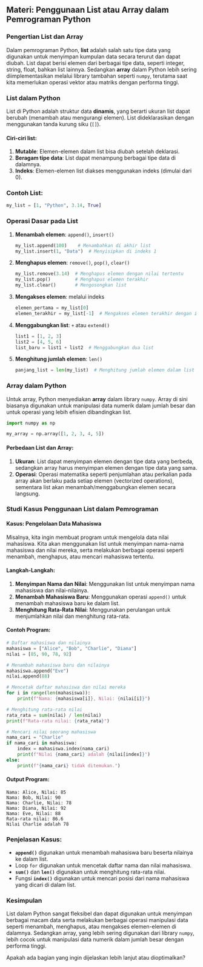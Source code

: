 ## Materi: Penggunaan **List** atau **Array** dalam Pemrograman Python

### **Pengertian List dan Array**
Dalam pemrograman Python, **list** adalah salah satu tipe data yang digunakan untuk menyimpan kumpulan data secara terurut dan dapat diubah. List dapat berisi elemen dari berbagai tipe data, seperti integer, string, float, bahkan list lainnya. Sedangkan **array** dalam Python lebih sering diimplementasikan melalui library tambahan seperti `numpy`, terutama saat kita memerlukan operasi vektor atau matriks dengan performa tinggi.

### **List dalam Python**
List di Python adalah struktur data **dinamis**, yang berarti ukuran list dapat berubah (menambah atau mengurangi elemen). List dideklarasikan dengan menggunakan tanda kurung siku (`[]`).

#### **Ciri-ciri list:**
1. **Mutable**: Elemen-elemen dalam list bisa diubah setelah deklarasi.
2. **Beragam tipe data**: List dapat menampung berbagai tipe data di dalamnya.
3. **Indeks**: Elemen-elemen list diakses menggunakan indeks (dimulai dari 0).

### **Contoh List:**
```python
my_list = [1, "Python", 3.14, True]
```

### **Operasi Dasar pada List**
1. **Menambah elemen**: `append()`, `insert()`
   ```python
   my_list.append(100)    # Menambahkan di akhir list
   my_list.insert(1, "Data")  # Menyisipkan di indeks 1
   ```
2. **Menghapus elemen**: `remove()`, `pop()`, `clear()`
   ```python
   my_list.remove(3.14)  # Menghapus elemen dengan nilai tertentu
   my_list.pop()         # Menghapus elemen terakhir
   my_list.clear()       # Mengosongkan list
   ```
3. **Mengakses elemen**: melalui indeks
   ```python
   elemen_pertama = my_list[0]
   elemen_terakhir = my_list[-1]  # Mengakses elemen terakhir dengan indeks negatif
   ```

4. **Menggabungkan list**: `+` atau `extend()`
   ```python
   list1 = [1, 2, 3]
   list2 = [4, 5, 6]
   list_baru = list1 + list2  # Menggabungkan dua list
   ```

5. **Menghitung jumlah elemen**: `len()`
   ```python
   panjang_list = len(my_list)  # Menghitung jumlah elemen dalam list
   ```

### **Array dalam Python**
Untuk array, Python menyediakan **array** dalam library `numpy`. Array di sini biasanya digunakan untuk manipulasi data numerik dalam jumlah besar dan untuk operasi yang lebih efisien dibandingkan list.

```python
import numpy as np

my_array = np.array([1, 2, 3, 4, 5])
```

#### **Perbedaan List dan Array:**
1. **Ukuran**: List dapat menyimpan elemen dengan tipe data yang berbeda, sedangkan array harus menyimpan elemen dengan tipe data yang sama.
2. **Operasi**: Operasi matematika seperti penjumlahan atau perkalian pada array akan berlaku pada setiap elemen (vectorized operations), sementara list akan menambah/menggabungkan elemen secara langsung.

### **Studi Kasus Penggunaan List dalam Pemrograman**

#### **Kasus: Pengelolaan Data Mahasiswa**
Misalnya, kita ingin membuat program untuk mengelola data nilai mahasiswa. Kita akan menggunakan list untuk menyimpan nama-nama mahasiswa dan nilai mereka, serta melakukan berbagai operasi seperti menambah, menghapus, atau mencari mahasiswa tertentu.

#### **Langkah-Langkah:**
1. **Menyimpan Nama dan Nilai**: Menggunakan list untuk menyimpan nama mahasiswa dan nilai-nilainya.
2. **Menambah Mahasiswa Baru**: Menggunakan operasi `append()` untuk menambah mahasiswa baru ke dalam list.
3. **Menghitung Rata-Rata Nilai**: Menggunakan perulangan untuk menjumlahkan nilai dan menghitung rata-rata.

#### **Contoh Program:**
```python
# Daftar mahasiswa dan nilainya
mahasiswa = ["Alice", "Bob", "Charlie", "Diana"]
nilai = [85, 90, 78, 92]

# Menambah mahasiswa baru dan nilainya
mahasiswa.append("Eve")
nilai.append(88)

# Mencetak daftar mahasiswa dan nilai mereka
for i in range(len(mahasiswa)):
    print(f"Nama: {mahasiswa[i]}, Nilai: {nilai[i]}")

# Menghitung rata-rata nilai
rata_rata = sum(nilai) / len(nilai)
print(f"Rata-rata nilai: {rata_rata}")

# Mencari nilai seorang mahasiswa
nama_cari = "Charlie"
if nama_cari in mahasiswa:
    index = mahasiswa.index(nama_cari)
    print(f"Nilai {nama_cari} adalah {nilai[index]}")
else:
    print(f"{nama_cari} tidak ditemukan.")
```

#### **Output Program:**
```
Nama: Alice, Nilai: 85
Nama: Bob, Nilai: 90
Nama: Charlie, Nilai: 78
Nama: Diana, Nilai: 92
Nama: Eve, Nilai: 88
Rata-rata nilai: 86.6
Nilai Charlie adalah 78
```

### **Penjelasan Kasus:**
- **`append()`** digunakan untuk menambah mahasiswa baru beserta nilainya ke dalam list.
- Loop `for` digunakan untuk mencetak daftar nama dan nilai mahasiswa.
- **`sum()`** dan **`len()`** digunakan untuk menghitung rata-rata nilai.
- Fungsi **`index()`** digunakan untuk mencari posisi dari nama mahasiswa yang dicari di dalam list.

### **Kesimpulan**
List dalam Python sangat fleksibel dan dapat digunakan untuk menyimpan berbagai macam data serta melakukan berbagai operasi manipulasi data seperti menambah, menghapus, atau mengakses elemen-elemen di dalamnya. Sedangkan array, yang lebih sering digunakan dari library `numpy`, lebih cocok untuk manipulasi data numerik dalam jumlah besar dengan performa tinggi.

Apakah ada bagian yang ingin dijelaskan lebih lanjut atau dioptimalkan?